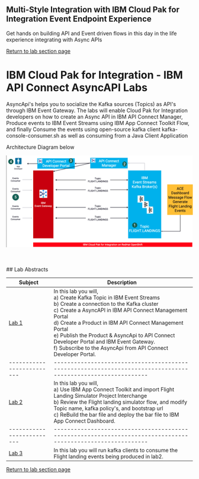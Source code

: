 ## Multi-Style Integration with IBM Cloud Pak for Integration Event Endpoint Experience
Get hands on building API and Event driven flows in this day in the life experience integrating with Async APIs

[Return to lab section page](../index.md#lab-sections)

# IBM Cloud Pak for Integration - IBM API Connect AsyncAPI Labs

AsyncApi's helps you to socialize the Kafka sources (Topics) as API's through IBM Event Gateway. The labs will enable Cloud Pak for Integration developers on how to create an Async API in IBM API Connect Manager, Produce events to IBM Event Streams using IBM App Connect Toolkit Flow, and finally Consume the events using open-source kafka client kafka-console-consumer.sh as well as consuming from a Java Client Application <br>


Architecture Diagram below <br>

![](images/component-diagram.png)

<br>

<br>
## Lab Abstracts

|  Subject                            | Description                                            |                                                               
|-------------------------|------------------------------------------------------------------------------------------------------------|
| [Lab 1](lab1/ReadMe.md)       |In this lab you will, <br>a) Create Kafka Topic in IBM Event Streams<br>b) Create a connection to the Kafka cluster <br>c) Create a AsyncAPI in IBM API Connect Management Portal <br>d) Create a Product in IBM API Connect Management Portal<br>e) Publish the Product & AsyncApi to API Connect Developer Portal and IBM Event Gateway. <br>f) Subscribe to the AsyncApi from API Connect Developer Portal. 
|-------------------------|------------------------------------------------------------------------------------------------------------|
| [Lab 2](lab2/ReadMe.md)       |In this lab you will, <br>a) Use IBM App Connect Toolkit and import Flight Landing Simulator Project Interchange <br>b) Review the Flight landing simulator flow, and modify Topic name, kafka policy's, and bootstrap url <br>c) ReBuild the bar file and deploy the bar file to IBM App Connect Dashboard.
|-------------------------|------------------------------------------------------------------------------------------------------------|
| [Lab 3](lab3/ReadMe.md)       |In this lab you will run kafka clients to consume the Flight landing events being produced in lab2.

[Return to lab section page](../index.md#lab-sections)
